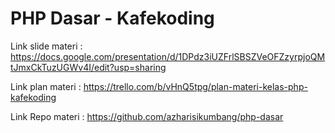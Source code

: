 # PHP Dasar - Kafekoding

Link slide materi : https://docs.google.com/presentation/d/1DPdz3iUZFrlSBSZVeOFZzyrpjoQMtJmxCkTuzUGWv4I/edit?usp=sharing

Link plan materi : https://trello.com/b/vHnQ5tpg/plan-materi-kelas-php-kafekoding

Link Repo materi : https://github.com/azharisikumbang/php-dasar